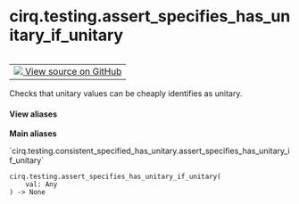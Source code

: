 <div itemscope itemtype="http://developers.google.com/ReferenceObject">
<meta itemprop="name" content="cirq.testing.assert_specifies_has_unitary_if_unitary" />
<meta itemprop="path" content="Stable" />
</div>

# cirq.testing.assert_specifies_has_unitary_if_unitary

<!-- Insert buttons and diff -->

<table class="tfo-notebook-buttons tfo-api" align="left">

<td>
  <a target="_blank" href="https://github.com/quantumlib/cirq/tree/master/cirq/testing/consistent_specified_has_unitary.py">
    <img src="https://www.tensorflow.org/images/GitHub-Mark-32px.png" />
    View source on GitHub
  </a>
</td>
</table>



Checks that unitary values can be cheaply identifies as unitary.

<section class="expandable">
  <h4 class="showalways">View aliases</h4>
  <p>
<b>Main aliases</b>
<p>`cirq.testing.consistent_specified_has_unitary.assert_specifies_has_unitary_if_unitary`</p>
</p>
</section>

<pre class="devsite-click-to-copy prettyprint lang-py tfo-signature-link">
<code>cirq.testing.assert_specifies_has_unitary_if_unitary(
    val: Any
) -> None
</code></pre>



<!-- Placeholder for "Used in" -->
